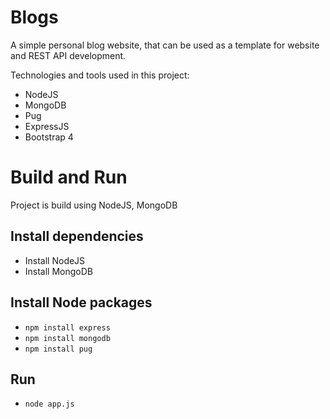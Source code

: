 # Blogs
A simple personal blog website, that can be used as a template for website and REST API development.

Technologies and tools used in this project:
- NodeJS
- MongoDB
- Pug
- ExpressJS
- Bootstrap 4

# Build and Run
Project is build using NodeJS, MongoDB
## Install dependencies
- Install NodeJS
- Install MongoDB
## Install Node packages
- `npm install express`
- `npm install mongodb`
- `npm install pug`
## Run
- `node app.js`
